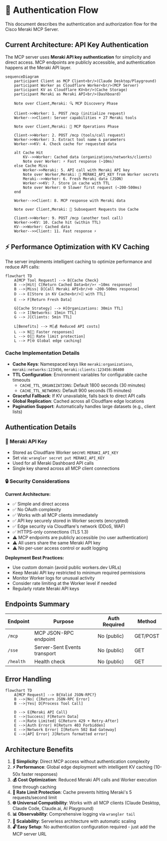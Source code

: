 # 🔐 Authentication Flow

This document describes the authentication and authorization flow for the Cisco Meraki MCP Server.

## Current Architecture: API Key Authentication

The MCP server uses **Meraki API key authentication** for simplicity and direct access. MCP endpoints are publicly accessible, and authentication happens at the Meraki API layer.

```mermaid
sequenceDiagram
    participant Client as MCP Client<br/>(Claude Desktop/Playground)
    participant Worker as Cloudflare Worker<br/>(MCP Server)
    participant KV as Cloudflare KV<br/>(Cache Storage)
    participant Meraki as Meraki API<br/>(Dashboard)

    Note over Client,Meraki: 🔍 MCP Discovery Phase

    Client->>Worker: 1. POST /mcp (initialize request)
    Worker-->>Client: Server capabilities + 27 Meraki tools

    Note over Client,Meraki: 📡 MCP Operations Phase

    Client->>Worker: 2. POST /mcp (tools/call request)
    Worker->>Worker: 3. Extract tool name & parameters
    Worker->>KV: 4. Check cache for requested data

    alt Cache Hit
        KV-->>Worker: Cached data (organizations/networks/clients)
        Note over Worker: ⚡ Fast response (~10ms)
    else Cache Miss
        Worker->>Meraki: 5. API call with Meraki API key
        Note over Worker,Meraki: 🔑 MERAKI_API_KEY from Worker secrets
        Meraki-->>Worker: 6. Fresh Meraki data (JSON)
        Worker->>KV: 7. Store in cache with TTL
        Note over Worker: 🌐 Slower first request (~200-500ms)
    end

    Worker-->>Client: 8. MCP response with Meraki data

    Note over Client,Meraki: 🔄 Subsequent Requests Use Cache

    Client->>Worker: 9. POST /mcp (another tool call)
    Worker->>KV: 10. Cache hit (within TTL)
    KV-->>Worker: Cached data
    Worker-->>Client: 11. Fast response ⚡
```

## ⚡ Performance Optimization with KV Caching

The server implements intelligent caching to optimize performance and reduce API calls:

```mermaid
flowchart TD
    A[MCP Tool Request] --> B{Cache Check}
    B -->|Hit| C[Return Cached Data<br/>⚡ ~10ms response]
    B -->|Miss| D[Call Meraki API<br/>🌐 ~200-500ms response]
    D --> E[Store in KV Cache<br/>🗄️ with TTL]
    E --> F[Return Fresh Data]

    G[Cache Strategy] --> H[Organizations: 30min TTL]
    G --> I[Networks: 15min TTL]
    G --> J[Clients: 5min TTL]

    L[Benefits] --> M[💰 Reduced API costs]
    L --> N[🚀 Faster responses]
    L --> O[🔧 Rate limit protection]
    L --> P[🌐 Global edge caching]
```

### Cache Implementation Details

- **Cache Keys**: Namespaced keys like `meraki:organizations`, `meraki:networks:123456`, `meraki:clients:123456:86400`
- **TTL Configuration**: Environment variables for configurable cache timeouts
  - `CACHE_TTL_ORGANIZATIONS`: Default 1800 seconds (30 minutes)
  - `CACHE_TTL_NETWORKS`: Default 900 seconds (15 minutes)
- **Graceful Fallback**: If KV unavailable, falls back to direct API calls
- **Global Replication**: Cached across all Cloudflare edge locations
- **Pagination Support**: Automatically handles large datasets (e.g., client lists)

## Authentication Details

### 🔑 Meraki API Key

- Stored as Cloudflare Worker secret: `MERAKI_API_KEY`
- Set via: `wrangler secret put MERAKI_API_KEY`
- Used for all Meraki Dashboard API calls
- Single key shared across all MCP client connections

### 🔒 Security Considerations

**Current Architecture:**

- ✅ Simple and direct access
- ✅ No OAuth complexity
- ✅ Works with all MCP clients immediately
- ✅ API key securely stored in Worker secrets (encrypted)
- ✅ Edge security via Cloudflare's network (DDoS, WAF)
- ✅ HTTPS-only connections (TLS 1.3)
- ⚠️ MCP endpoints are publicly accessible (no user authentication)
- ⚠️ All users share the same Meraki API key
- ⚠️ No per-user access control or audit logging

**Deployment Best Practices:**

- Use custom domain (avoid public workers.dev URLs)
- Keep Meraki API key restricted to minimum required permissions
- Monitor Worker logs for unusual activity
- Consider rate limiting at the Worker level if needed
- Regularly rotate Meraki API keys

## Endpoints Summary

| Endpoint | Purpose | Auth Required | Method |
|----------|---------|---------------|---------|
| `/mcp` | MCP JSON-RPC endpoint | No (public) | GET/POST |
| `/sse` | Server-Sent Events transport | No (public) | GET |
| `/health` | Health check | No (public) | GET |

## Error Handling

```mermaid
flowchart TD
    A[MCP Request] --> B{Valid JSON-RPC?}
    B -->|No| C[Return JSON-RPC Error]
    B -->|Yes| D[Process Tool Call]

    D --> E{Meraki API Call}
    E -->|Success| F[Return Data]
    E -->|Rate Limited| G[Return 429 + Retry-After]
    E -->|Auth Error| H[Return 403 Forbidden]
    E -->|Network Error| I[Return 502 Bad Gateway]
    E -->|API Error| J[Return formatted error]
```

## Architecture Benefits

1. **🚀 Simplicity**: Direct MCP access without authentication complexity
2. **⚡ Performance**: Global edge deployment with intelligent KV caching (10-50x faster responses)
3. **💰 Cost Optimization**: Reduced Meraki API calls and Worker execution time through caching
4. **🔧 Rate Limit Protection**: Cache prevents hitting Meraki's 5 requests/second limit
5. **🌐 Universal Compatibility**: Works with all MCP clients (Claude Desktop, Claude Code, Claude.ai, AI Playground)
6. **📊 Observability**: Comprehensive logging via `wrangler tail`
7. **🔄 Scalability**: Serverless architecture with automatic scaling
8. **🔓 Easy Setup**: No authentication configuration required - just add the MCP server URL